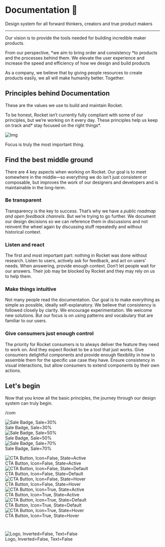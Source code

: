 
# Documentation 🚀

Design system for all forward thinkers, creators and true product makers

---

Our vision is to provide the tools needed for building incredible maker products.

From our perspective, *we aim to bring order and consistency *to products and the processes behind them. We elevate the user experience and increase the speed and efficiency of how we design and build products

As a company, we believe that by giving people resources to create products easily, we all will make humanity better. Together.

## Principles behind Documentation

These are the values we use to build and maintain Rocket.

To be honest, Rocket isn’t currently fully compliant with some of our principles, but we’re working on it every day. These principles help us keep on track and* stay focused on the right things*.

![Img](https://studio-assets.supernova.io/design-systems/14533/9289758a-6300-472a-bbc6-a57098081abf.jpeg?Expires=1990828800&Policy=eyJTdGF0ZW1lbnQiOlt7IlJlc291cmNlIjoiaHR0cHM6Ly9zdHVkaW8tYXNzZXRzLnN1cGVybm92YS5pby9kZXNpZ24tc3lzdGVtcy8xNDUzMy85Mjg5NzU4YS02MzAwLTQ3MmEtYmJjNi1hNTcwOTgwODFhYmYuanBlZyIsIkNvbmRpdGlvbiI6eyJEYXRlTGVzc1RoYW4iOnsiQVdTOkVwb2NoVGltZSI6MTk5MDgyODgwMH19fV19&Signature=E9DL6D-ZtS~4qaH18y5tnHC4gtpQUzZb85NmDFMuezn~MaWHPSumzBv6tXkxGqSgGyKh~9FaYnbfHkcJhU~4F~jdbuY70gbRxUpvnBtyCpz8o0mci-d2A9WoIZ3RGl11izD3c2WMfUaKhSaFlUw8cTGP-9vrqeUi58O2P4zYT9eAeyvOIFzQXgIgljhxiB9mIVU5a4j1vDL8ntJpagEZukKRskOgMrrB4LNQ-nRsvXFF7W5C5EkdoZPZf4jFxcQu2Yj6M9-bqNBXubYMsYYhEXqvqUOAnYVaE59E5PSSe43HKv2gp1ajSJ3ttHtTtCITO8Vyfh1FoTl03Z18ki8iZg__&Key-Pair-Id=APKAJGK34LCCAUR7N6LA)

Focus is truly the most important thing.

## Find the best middle ground

There are 4 key aspects when working on Rocket. Our goal is to meet somewhere in the middle—so everything we do isn’t just consistent or composable, but improves the work of our designers and developers and is maintainable in the long-term.

### Be transparent

Transparency is the key to success. That’s why we have a *public roadmap and open feedback channels*. But we’re trying to go further. We document our design decisions so we can reference them in discussions and not reinvent the wheel again by discussing stuff repeatedly and without historical context.

### Listen and react

The first and most important part: nothing in Rocket was done without research. Listen to users, actively ask for feedback, and act on users’ needs. When answering, provide enough context. Don’t let people wait for our answers. Their job may be blocked by Rocket and they may rely on us to help them.

### Make things intuitive

Not many people read the documentation. Our goal is to make everything as simple as possible, ideally self-explanatory. We believe that consistency is followed closely by clarity. We encourage experimentation. We welcome new solutions. But our focus is on using patterns and vocabulary that are familiar to our users.

### Give consumers just enough control

The priority for Rocket consumers is to always deliver the feature they need to work on. And they expect Rocket to be a tool that just works. Give consumers delightful components and provide enough flexibility in how to assemble them for the specific use case they have. Ensure consistency in visual interactions, but allow consumers to extend components by their own actions.

## Let's begin

Now that you know all the basic principles, the journey through our design system can truly begin.

/com

  
![Sale Badge, Sale=30%](https://studio-assets.supernova.io/design-systems/14533/099926e4-8a5b-4aa8-bbcf-56b1eacdec07.png?Expires=1990828800&Policy=eyJTdGF0ZW1lbnQiOlt7IlJlc291cmNlIjoiaHR0cHM6Ly9zdHVkaW8tYXNzZXRzLnN1cGVybm92YS5pby9kZXNpZ24tc3lzdGVtcy8xNDUzMy8wOTk5MjZlNC04YTViLTRhYTgtYmJjZi01NmIxZWFjZGVjMDcucG5nIiwiQ29uZGl0aW9uIjp7IkRhdGVMZXNzVGhhbiI6eyJBV1M6RXBvY2hUaW1lIjoxOTkwODI4ODAwfX19XX0_&Signature=Jc5VYsRlSr3zDu5zTLMgd34etw0FesLyEjoVbx8j5oFVFUgO0WXO~rl0u0Armvv3Sq5FHyFTlpGqp2FntOxFEXzo94ZilbCtx-LxJfN6TKhAPgXQ4sktfJXXPJ2i-6gXtNVK83e8qvl4GXEshD6oiouXAHFb8ivoKMZpIgm-TvKN6gCcxq7IYVFtUsD9OrqQGiBsI~AdovjfGSLkru2ufRugZ~89Ki8~Ii-kHN3u4dUupYxDRL4xhaFeat~Y1-dF1Nv6gJ-LRmew62grWtYsAweLhfi9lRZ7opSa89If2dyd4QSRcwNgfJDtaXzTeNfKUGM18dtBV-ZeQXpbspRIdA__&Key-Pair-Id=APKAJGK34LCCAUR7N6LA)  
Sale Badge, Sale=30%  
![Sale Badge, Sale=50%](https://studio-assets.supernova.io/design-systems/14533/34d360f7-b90d-49d1-9d21-d96e375168a4.png?Expires=1990828800&Policy=eyJTdGF0ZW1lbnQiOlt7IlJlc291cmNlIjoiaHR0cHM6Ly9zdHVkaW8tYXNzZXRzLnN1cGVybm92YS5pby9kZXNpZ24tc3lzdGVtcy8xNDUzMy8zNGQzNjBmNy1iOTBkLTQ5ZDEtOWQyMS1kOTZlMzc1MTY4YTQucG5nIiwiQ29uZGl0aW9uIjp7IkRhdGVMZXNzVGhhbiI6eyJBV1M6RXBvY2hUaW1lIjoxOTkwODI4ODAwfX19XX0_&Signature=AQ8lUMY2SD98HL3fpLEoy7bPlnJM9KqbbTiRgDrhSRF2ZfwB4UuPjKqyYW0G~v9u2eVWlfrs2lX~xNjf5Xrgv9CV8isYNzTpodqdkkmP-ssdxsJGx~yiTYRag2NmBH4gkEBMwnkGIYLHx4D8XnAWuxv3vEYWtt9bXHa3kdot-gpuwjQwRtaeL6iQFiy9VRyHpbXPN9Blp6Bc~QV2FdM6EBm6NTV6Mih5Pt~uTtk1ppPSVQp-yt1HdONvDc1sl1vSvs3C2-pYA82JNiF0Bpe5DtXrPKV7bFe36daTRORo54hjXHbitvK9cLEAObGYfX0QSwuqN9rJrBgTxLiqNqQhbg__&Key-Pair-Id=APKAJGK34LCCAUR7N6LA)  
Sale Badge, Sale=50%  
![Sale Badge, Sale=70%](https://studio-assets.supernova.io/design-systems/14533/349bd624-d9b9-473a-8aa2-4370bd4da34d.png?Expires=1990828800&Policy=eyJTdGF0ZW1lbnQiOlt7IlJlc291cmNlIjoiaHR0cHM6Ly9zdHVkaW8tYXNzZXRzLnN1cGVybm92YS5pby9kZXNpZ24tc3lzdGVtcy8xNDUzMy8zNDliZDYyNC1kOWI5LTQ3M2EtOGFhMi00MzcwYmQ0ZGEzNGQucG5nIiwiQ29uZGl0aW9uIjp7IkRhdGVMZXNzVGhhbiI6eyJBV1M6RXBvY2hUaW1lIjoxOTkwODI4ODAwfX19XX0_&Signature=MtJ5BJhHf4jf-hl6WNS1hhshrXmDqLpUbBk8V8v8ozs~56-~b58uAriFPNBjy3fqDdgMNtilRXSzdW8mF8qqrdiSQVTakkX1WFXEQZecBvMzRzTdK346PhjV1D~4A8KZPnK3I0louSBi53j9uVPWZBS43zCNZwkPPf04SdsREZZsYTBPLWf0Vn5X~YnIDxYr36ccFBAE2kV4bwFImFQe5JFQTnhN1q3QGj9I8QMwO8DqG32hb3H~BGEZUYJ6L6hOMCaQAeOjo0fzthzP4Wo~I~bP1Vwkb0ND-Y2INjYPbCUxrBQxOUoU45aJDi3zsJzjePTyCKd8zYSdVmrA~22G3Q__&Key-Pair-Id=APKAJGK34LCCAUR7N6LA)  
Sale Badge, Sale=70%  


  
![CTA Button, Icon=False, State=Active](https://studio-assets.supernova.io/design-systems/14533/6de1dfe5-422e-4c4e-869c-6c8d0282de1c.png?Expires=1990828800&Policy=eyJTdGF0ZW1lbnQiOlt7IlJlc291cmNlIjoiaHR0cHM6Ly9zdHVkaW8tYXNzZXRzLnN1cGVybm92YS5pby9kZXNpZ24tc3lzdGVtcy8xNDUzMy82ZGUxZGZlNS00MjJlLTRjNGUtODY5Yy02YzhkMDI4MmRlMWMucG5nIiwiQ29uZGl0aW9uIjp7IkRhdGVMZXNzVGhhbiI6eyJBV1M6RXBvY2hUaW1lIjoxOTkwODI4ODAwfX19XX0_&Signature=b7S7hrmRNoeT-srrW5MRevtEYqu5grT-eH0v-V~Cmjh1M1qpJGCNr9s3icR0eGFX-PnyJbhrjETX0OvAfkU7FHIIHwdc3-I8AVPblJpy~nbYPDurcgESwkg94SNiHxGoht2znOGyx-V5dFXp-aVpsWjkA95axfv~fUMsPnlLvtsOv0EZLnyWCQzecr7wAyw9TkzLIKwEYCRFK-C3L0uT6RM8FMLnZ9WlhcgLTqUYt9qz493Wk5OCBqZLUNVVOsMpU9bq~BWoxj0T7LY~McrgLHASQR-8HcCGqfauR4ftNbIV~3A2BT88CN5Q9xUzwB19uGkbA6VQgY-3u6tdpIWtKg__&Key-Pair-Id=APKAJGK34LCCAUR7N6LA)  
CTA Button, Icon=False, State=Active  
![CTA Button, Icon=False, State=Default](https://studio-assets.supernova.io/design-systems/14533/ce3b3ff2-7bb0-4ef6-81ea-562b805b5b0a.png?Expires=1990828800&Policy=eyJTdGF0ZW1lbnQiOlt7IlJlc291cmNlIjoiaHR0cHM6Ly9zdHVkaW8tYXNzZXRzLnN1cGVybm92YS5pby9kZXNpZ24tc3lzdGVtcy8xNDUzMy9jZTNiM2ZmMi03YmIwLTRlZjYtODFlYS01NjJiODA1YjViMGEucG5nIiwiQ29uZGl0aW9uIjp7IkRhdGVMZXNzVGhhbiI6eyJBV1M6RXBvY2hUaW1lIjoxOTkwODI4ODAwfX19XX0_&Signature=kQHKAaYPTIYA1zdptUQ-cP2YDv9CKaPMCjA83O-X7Lsa-Z-gsivOyr0pExTghoCpQbmmpKQMsQUFWMLp7KjTTgs-eYXovf6N-R2A5e1TywTE5ZJJc1UnJdCEMWh-Cm4R6nPbJYe5OFaXs~8udk9NdK9~gGLaNO3~BlDhuQiE7NyvJO8lv5r9TGtVn3zKGcAhJxevXo0Ic3TAYlMXw0kvYYkq5cgOQu8Mld5uUcgad1N4JckFbPTeBGISUwTKR7SgeMZRV-CjoAu0eWtgYuFronQzYH4LBKw84njiQdbBalLocYglE66nPTo9G075NkZLFk2U8MoVItUIUBpXc98HTA__&Key-Pair-Id=APKAJGK34LCCAUR7N6LA)  
CTA Button, Icon=False, State=Default  
![CTA Button, Icon=False, State=Hover](https://studio-assets.supernova.io/design-systems/14533/d9966eea-258f-43da-9070-11d640cf8e2b.png?Expires=1990828800&Policy=eyJTdGF0ZW1lbnQiOlt7IlJlc291cmNlIjoiaHR0cHM6Ly9zdHVkaW8tYXNzZXRzLnN1cGVybm92YS5pby9kZXNpZ24tc3lzdGVtcy8xNDUzMy9kOTk2NmVlYS0yNThmLTQzZGEtOTA3MC0xMWQ2NDBjZjhlMmIucG5nIiwiQ29uZGl0aW9uIjp7IkRhdGVMZXNzVGhhbiI6eyJBV1M6RXBvY2hUaW1lIjoxOTkwODI4ODAwfX19XX0_&Signature=ZZSJ3V-FfCZbz9fynOg68lS732~xonBHlSIpXsqZvbOcXmBjECPYKgAKIbdyg7mVEHU-EctU262P~k0VfzXODboJn5P1-GwbL7LcmdJye8vYZrXZS3TxBo2IlQcsTAEh~LE12k2IFUxWkD6HFUDO4-36No2cmNpOI2WhXJj8CDbC8vYw7~MJ6lHi25j0Ejyhkm3mi0Hrli8t59WagL2IMzz8jSYfd1-kteK~vIDCSf7jU2T6P3dGJTbkrQV09XjhlS4Rewx~KQiIvOFeYeQJ-C8VdwxLJfYq00Uzbng5KK9DSzomp63jMm2MopnB8FM-5YddbQW2P8g~mRcG4pRXEQ__&Key-Pair-Id=APKAJGK34LCCAUR7N6LA)  
CTA Button, Icon=False, State=Hover  
![CTA Button, Icon=True, State=Active](https://studio-assets.supernova.io/design-systems/14533/a04ae8f5-fcee-42c5-99d8-ad2984c3f2b3.png?Expires=1990828800&Policy=eyJTdGF0ZW1lbnQiOlt7IlJlc291cmNlIjoiaHR0cHM6Ly9zdHVkaW8tYXNzZXRzLnN1cGVybm92YS5pby9kZXNpZ24tc3lzdGVtcy8xNDUzMy9hMDRhZThmNS1mY2VlLTQyYzUtOTlkOC1hZDI5ODRjM2YyYjMucG5nIiwiQ29uZGl0aW9uIjp7IkRhdGVMZXNzVGhhbiI6eyJBV1M6RXBvY2hUaW1lIjoxOTkwODI4ODAwfX19XX0_&Signature=WXaAD3ZAQ8Wup2jtif-dxiDnciZwA7nBhgCywwFV23fXshjaPnj~vz-YW9JSMKM~jclWN75Mh9~svpqbhLb6oZbnvCsRSFnwm5VQpZsd6aLAmq2u3f9FYBQuDpVWMtl25mAOIIWMnqdPSXFJ0CmxNQrqNc2leOHXouYFNv2JVY~PYnJiAgYu7eQNw3k6N24~13smhyqjLqxr~N0Iu9S2HB2AgTtYdgJ~zbEa7Gk2N6hA1vRM6WE0ciBlhV3aGW4YQe2DdW8hu9veiwIA9OTLVNW3I0AikdTTmaVdXq19TEs2ffI7GJw-GIH6EKTrDIE9P8yDewSBXPoKuZUixDbwYA__&Key-Pair-Id=APKAJGK34LCCAUR7N6LA)  
CTA Button, Icon=True, State=Active  
![CTA Button, Icon=True, State=Default](https://studio-assets.supernova.io/design-systems/14533/c826b957-4fda-44e9-9546-4ae826160b9d.png?Expires=1990828800&Policy=eyJTdGF0ZW1lbnQiOlt7IlJlc291cmNlIjoiaHR0cHM6Ly9zdHVkaW8tYXNzZXRzLnN1cGVybm92YS5pby9kZXNpZ24tc3lzdGVtcy8xNDUzMy9jODI2Yjk1Ny00ZmRhLTQ0ZTktOTU0Ni00YWU4MjYxNjBiOWQucG5nIiwiQ29uZGl0aW9uIjp7IkRhdGVMZXNzVGhhbiI6eyJBV1M6RXBvY2hUaW1lIjoxOTkwODI4ODAwfX19XX0_&Signature=h-Wa9pNzxiLvhiuR82k01p-AM0xzHtrhw-kddIf63SLTPFUpOxaqSkEINz-fERxQCsDwZxWrofdI9Go6Rp-4QaF2ze01VDXHcFtRiYIpqAXL0H~0Um~Mzq~pitZDyb6BFHRr2yjtFna4REF7cqzJI3lkexIjSJqxTSiOQ3s~YnbNhsQvw-9OmCkUnrr5gxSxnB-OIOnONFV604ICCY~ud4wP8NlRpIOH30NIMO2gb8bWNs2PJzdG~3gPdkfMWMPqeiogICHbpTf1XE-fvv2ytm-ekmpbgit0kSA~fy~kN0ezhXkUNIol-l5kq26drpw4gfN1xh65hnrvk4VBErXm3g__&Key-Pair-Id=APKAJGK34LCCAUR7N6LA)  
CTA Button, Icon=True, State=Default  
![CTA Button, Icon=True, State=Hover](https://studio-assets.supernova.io/design-systems/14533/19a406b7-2682-4ae8-9e15-edf3c3c2c617.png?Expires=1990828800&Policy=eyJTdGF0ZW1lbnQiOlt7IlJlc291cmNlIjoiaHR0cHM6Ly9zdHVkaW8tYXNzZXRzLnN1cGVybm92YS5pby9kZXNpZ24tc3lzdGVtcy8xNDUzMy8xOWE0MDZiNy0yNjgyLTRhZTgtOWUxNS1lZGYzYzNjMmM2MTcucG5nIiwiQ29uZGl0aW9uIjp7IkRhdGVMZXNzVGhhbiI6eyJBV1M6RXBvY2hUaW1lIjoxOTkwODI4ODAwfX19XX0_&Signature=SFv1kyh63oIzgDwCNwKovfVhDbZZ~3PbC2LpE5kZqBF6N6iPwyrevy-typwXjug88HwvIz-yGDHhOTfHe5Pv3SsSSuoIvftDOIJ95nDDfVN7DEYCx1xBim0C6RiinPJtziS0JZdPl7WTXcRTAWxi43r0NMpv5VQc9eWM0N-gJ522lSV2vWqfdjuNOAUezK0fIqY~QVtcMKOq3YJDYkjqzZ6ja~GJKbpTo~O0UK2OryNxrnA9phfbMyTo6KgBrZpB3xWfAaZ3ujaEYxDXzR5C5OYvG2dtUvj-IeQtCfN2KtHXOkq8MuLxPBMjucuzMBzqUvsHoSIH2YR~ikJj7nuB2A__&Key-Pair-Id=APKAJGK34LCCAUR7N6LA)  
CTA Button, Icon=True, State=Hover  


```javascript  
  
```

  
![Logo, Inverted=False, Text=False](https://studio-assets.supernova.io/design-systems/14533/94cddb5f-585f-44ca-81b4-1060f72a5299.png?Expires=1990828800&Policy=eyJTdGF0ZW1lbnQiOlt7IlJlc291cmNlIjoiaHR0cHM6Ly9zdHVkaW8tYXNzZXRzLnN1cGVybm92YS5pby9kZXNpZ24tc3lzdGVtcy8xNDUzMy85NGNkZGI1Zi01ODVmLTQ0Y2EtODFiNC0xMDYwZjcyYTUyOTkucG5nIiwiQ29uZGl0aW9uIjp7IkRhdGVMZXNzVGhhbiI6eyJBV1M6RXBvY2hUaW1lIjoxOTkwODI4ODAwfX19XX0_&Signature=BLmPqpKLctFWc4Zg30qMJgMrW2j8-fyKRFl~ZGbJiYyOgTV27MHYG72I3J9GrAiKIs5XBN6g6NF~41gkfoxW-~r-NXPKkiP2xom8D9rgS2gPlOtZQPQeRkqRanqGNNpwCLVO03dpC1ReJqfLPj2DxuqOoswTO0rbDuZ0XkDcWv~5sYC5ff3330nHJvfiIGdUPdMzXomqpvupwrSB2Am9YSSk41tQdGpXemFiUU0KXQqtbboghjqretOsnewaOUPsFWLaES-w2uWSo13nf8pAfF9BTzH3dsG96l9C57Vg3HwOc46EarXkOsA-NHgUPalji-YpC3otkhOjm0QrlDCWQw__&Key-Pair-Id=APKAJGK34LCCAUR7N6LA)  
Logo, Inverted=False, Text=False  


  
  
